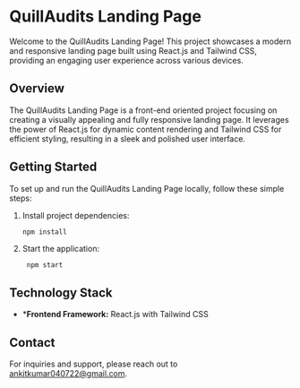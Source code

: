 # QuillAudits Landing Page

Welcome to the QuillAudits Landing Page! This project showcases a modern and responsive landing page built using React.js and Tailwind CSS, providing an engaging user experience across various devices.

## Overview

The QuillAudits Landing Page is a front-end oriented project focusing on creating a visually appealing and fully responsive landing page. It leverages the power of React.js for dynamic content rendering and Tailwind CSS for efficient styling, resulting in a sleek and polished user interface.

## Getting Started

To set up and run the QuillAudits Landing Page locally, follow these simple steps:

1. Install project dependencies:

   ```bash
   npm install


2. Start the application:

   ```
    npm start

   ```

## Technology Stack

- ***Frontend Framework:** React.js with Tailwind CSS

## Contact

For inquiries and support, please reach out to [ankitkumar040722@gmail.com](mailto:ankitkumar040722@gmail.com).
